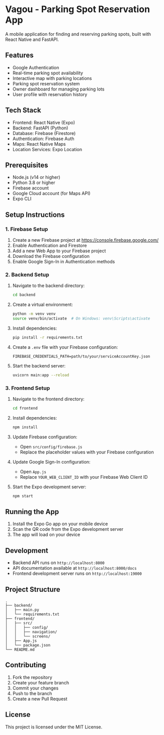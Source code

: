 # Vagou - Parking Spot Reservation App

A mobile application for finding and reserving parking spots, built with React Native and FastAPI.

## Features

- Google Authentication
- Real-time parking spot availability
- Interactive map with parking locations
- Parking spot reservation system
- Owner dashboard for managing parking lots
- User profile with reservation history

## Tech Stack

- Frontend: React Native (Expo)
- Backend: FastAPI (Python)
- Database: Firebase (Firestore)
- Authentication: Firebase Auth
- Maps: React Native Maps
- Location Services: Expo Location

## Prerequisites

- Node.js (v14 or higher)
- Python 3.8 or higher
- Firebase account
- Google Cloud account (for Maps API)
- Expo CLI

## Setup Instructions

### 1. Firebase Setup

1. Create a new Firebase project at https://console.firebase.google.com/
2. Enable Authentication and Firestore
3. Add a new Web App to your Firebase project
4. Download the Firebase configuration
5. Enable Google Sign-In in Authentication methods

### 2. Backend Setup

1. Navigate to the backend directory:
   ```bash
   cd backend
   ```

2. Create a virtual environment:
   ```bash
   python -m venv venv
   source venv/bin/activate  # On Windows: venv\Scripts\activate
   ```

3. Install dependencies:
   ```bash
   pip install -r requirements.txt
   ```

4. Create a `.env` file with your Firebase configuration:
   ```
   FIREBASE_CREDENTIALS_PATH=path/to/your/serviceAccountKey.json
   ```

5. Start the backend server:
   ```bash
   uvicorn main:app --reload
   ```

### 3. Frontend Setup

1. Navigate to the frontend directory:
   ```bash
   cd frontend
   ```

2. Install dependencies:
   ```bash
   npm install
   ```

3. Update Firebase configuration:
   - Open `src/config/firebase.js`
   - Replace the placeholder values with your Firebase configuration

4. Update Google Sign-In configuration:
   - Open `App.js`
   - Replace `YOUR_WEB_CLIENT_ID` with your Firebase Web Client ID

5. Start the Expo development server:
   ```bash
   npm start
   ```

## Running the App

1. Install the Expo Go app on your mobile device
2. Scan the QR code from the Expo development server
3. The app will load on your device

## Development

- Backend API runs on `http://localhost:8000`
- API documentation available at `http://localhost:8000/docs`
- Frontend development server runs on `http://localhost:19000`

## Project Structure

```
.
├── backend/
│   ├── main.py
│   └── requirements.txt
├── frontend/
│   ├── src/
│   │   ├── config/
│   │   ├── navigation/
│   │   └── screens/
│   ├── App.js
│   └── package.json
└── README.md
```

## Contributing

1. Fork the repository
2. Create your feature branch
3. Commit your changes
4. Push to the branch
5. Create a new Pull Request

## License

This project is licensed under the MIT License. 